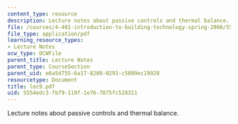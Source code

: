 ```yaml
---
content_type: resource
description: Lecture notes about passive controls and thermal balance.
file: /courses/4-401-introduction-to-building-technology-spring-2006/5554edc3fb79119f1e767875fc528311_lec9.pdf
file_type: application/pdf
learning_resource_types:
- Lecture Notes
ocw_type: OCWFile
parent_title: Lecture Notes
parent_type: CourseSection
parent_uid: e6a5d755-6a17-8209-0291-c5009ec19928
resourcetype: Document
title: lec9.pdf
uid: 5554edc3-fb79-119f-1e76-7875fc528311
---
```

Lecture notes about passive controls and thermal balance.

